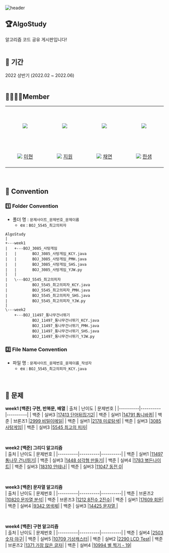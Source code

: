 ![header](https://capsule-render.vercel.app/api?type=rect&color=gradient&height=250&section=header&text=Algo%20Study&fontSize=90)

## 🏆AlgoStudy

알고리즘 코드 공유 게시판입니다!
<br/>
<br/>

## 📆 기간

2022 상반기 (2022.02 ~ 2022.06)
<br/>
<br/>

## 👨‍👨‍👧‍👧Member

<table >
  <tr height="125px">
    <td align="center" width="120px">
      <a href="https://github.com/mihyunP">
      <img src="https://avatars.githubusercontent.com/u/69749222?v=4"/></a>
    </td>
    <td align="center" width="120px">
      <a href="https://github.com/lena-yun/"><img src="https://avatars.githubusercontent.com/u/71312504?v=4"/></a>
    </td>
    <td align="center" width="120px">
      <a href="https://github.com/chaeyeonkim0223"><img src="https://avatars.githubusercontent.com/u/86418158?v=4"/></a>
    </td>
    <td align="center" width="120px">
      <a href="https://github.com/slovecoms"><img src="https://avatars.githubusercontent.com/u/50094967?v=4"/></a>
    </td>  
  </tr>
  <tr height="70px">
    <td align="center" width="120px">
      <img src="http://mazassumnida.wtf/api/mini/generate_badge?boj=mihyunhaha" />
      <a href="https://github.com/mihyunP">미현</a>
    </td>
    <td align="center" width="120px">
      <img src="http://mazassumnida.wtf/api/mini/generate_badge?boj=jiwon6141" />
      <a href="https://github.com/lena-yun/">지원</a>
    </td>
    <td align="center" width="120px">
      <img src="http://mazassumnida.wtf/api/mini/generate_badge?boj=tomybaru" />
      <a href="https://github.com/chaeyeonkim0223/">채연</a>
    </td>
    <td align="center" width="120px">
      <img src="http://mazassumnida.wtf/api/mini/generate_badge?boj=saem7777" />
      <a href="https://github.com/slovecoms">한샘</a>
    </td>
  </tr>
</table>
<br/>

## 🤙 Convention

### 1️⃣ Folder Convention

- 폴더 명 : `문제사이트_문제번호_문제이름`
  - ex : `BOJ_5545_최고의피자`

```
AlgoStudy
|
+---week1
|   +---BOJ_3085_사탕게임
|   |       BOJ_3085_사탕게임_KCY.java
|   |       BOJ_3085_사탕게임_PMH.java
|   |       BOJ_3085_사탕게임_SHS.java
|   |       BOJ_3085_사탕게임_YJW.py
|   |
|   \---BOJ_5545_최고의피자
|           BOJ_5545_최고의피자_KCY.java
|           BOJ_5545_최고의피자_PMH.java
|           BOJ_5545_최고의피자_SHS.java
|           BOJ_5545_최고의피자_YJW.py
|
\---week2
    +---BOJ_11497_통나무건너뛰기
            BOJ_11497_통나무건너뛰기_KCY.java
            BOJ_11497_통나무건너뛰기_PMH.java
            BOJ_11497_통나무건너뛰기_SHS.java
            BOJ_11497_통나무건너뛰기_YJW.py
```

### 2️⃣ File Name Convention

- 파일 명 : `문제사이트_문제번호_문제이름_작성자`
  - ex : `BOJ_5545_최고의피자_KCY.java`

<br />

## 📝 문제

**week1 [백준] 구현, 반복문, 배열**
| 출처 | 난이도 | 문제번호 |
|----------|----------|----------|
| 백준 | 실버3 |[17413 단어뒤집기2](https://www.acmicpc.net/problem/17413)|
| 백준 | 실버1 |[14791 톱니바퀴](https://www.acmicpc.net/problem/14791)|
| 백준 | 브론즈1 |[2999 비밀이메일](https://www.acmicpc.net/problem/2999)|
| 백준 | 실버1 |[2178 미로탐색](https://www.acmicpc.net/problem/2178)|
| 백준 | 실버3 |[3085 사탕게임](https://www.acmicpc.net/problem/3085)|
| 백준 | 실버3 |[5545 최고의 피자](https://www.acmicpc.net/problem/5545)|

<br/>

**week2 [백준] 그리디 알고리즘<br/>**
| 출처 | 난이도 | 문제번호 |
|----------|----------|----------|
| 백준 | 실버1 |[11497 통나무 건너뛰기](https://www.acmicpc.net/problem/11497)|
| 백준 | 실버3 |[1448 삼각형 만들기](https://www.acmicpc.net/problem/1448)|
| 백준 | 실버4 |[1783 병든나이트](https://www.acmicpc.net/problem/1783)|
| 백준 | 실버3 |[18310 안테나](https://www.acmicpc.net/problem/18310)|
| 백준 | 실버3 |[11047 동전 0](https://www.acmicpc.net/problem/11047)|

<br/>

**week3 [백준] 문자열 알고리즘<br/>**
| 출처 | 난이도 | 문제번호 |
|----------|----------|----------|
| 백준 | 브론즈2 |[10820 문자열 분석](https://www.acmicpc.net/problem/10820)|
| 백준 | 브론즈3 |[1212 8진수 2진수](https://www.acmicpc.net/problem/1212)|
| 백준 | 실버1 |[17609 회문](https://www.acmicpc.net/problem/17609)|
| 백준 | 실버4 |[9342 염색체](https://www.acmicpc.net/problem/9342)|
| 백준 | 실버3 |[14425 문자열 ](https://www.acmicpc.net/problem/14425)|

<br/>

**week4 [백준] 구현 알고리즘<br/>**
| 출처 | 난이도 | 문제번호 |
|----------|----------|----------|
| 백준 | 실버4 |[2503 숫자 야구](https://www.acmicpc.net/problem/2503)|
| 백준 | 실버5 |[10709 기상캐스터](https://www.acmicpc.net/problem/10709)|
| 백준 | 실버2 |[2290 LCD Test](https://www.acmicpc.net/problem/2290)|
| 백준 | 브론즈2 |[1371 가장 많은 글자](https://www.acmicpc.net/problem/1371)|
| 백준 | 실버4 |[10994 별 찍기 - 19](https://www.acmicpc.net/problem/10994)|
